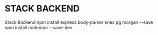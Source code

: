 # STACK BACKEND
Stack Backend
npm install express body-parser knex pg morgan --save
npm install nodemon --save-dev
